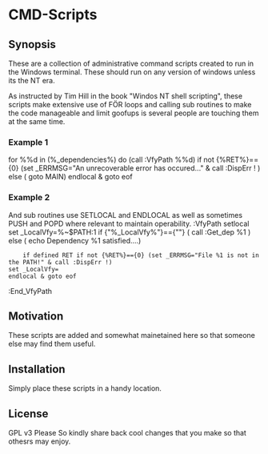 # CMD-Scripts

## Synopsis
These are a collection of administrative command scripts created to run in the Windows terminal. These should run on any version of windows unless its the NT era. 

As instructed by Tim Hill in the book "Windos NT shell scripting", these scripts make extensive use of FÖR loops and calling sub routines to make the code manageable and limit goofups is several people are touching them at the same time. 

### Example 1
for %%d in (%_dependencies%) do (call :VfyPath %%d)
	if not {%RET%}=={0} (set _ERRMSG="An unrecoverable error has occured..." & call :DispErr !
			) else (
			goto MAIN)
	endlocal & goto eof
 
 
### Example 2
 And sub routines use SETLOCAL and ENDLOCAL as well as sometimes PUSH and POPD where relevant to maintain operability. 
 :VfyPath
	setlocal
	set _LocalVfy=%~$PATH:1
	if {"%_LocalVfy%"}=={""} (
		call :Get_dep %1
		) else (
		echo Dependency %1 satisfied....)

		if defined RET if not {%RET%}=={0} (set _ERRMSG="File %1 is not in the PATH!" & call :DispErr !)
	set _LocalVfy=
	endlocal & goto eof
:End_VfyPath
 

## Motivation
These scripts are added and somewhat mainetained here so that someone else may find them useful. 

## Installation

Simply place these scripts in a handy location.   

## License
GPL v3 Please 
So kindly share back cool changes that you make so that othesrs may enjoy. 
